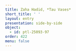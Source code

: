 ```yaml
---
title: Zaha Hadid, *Tau Vases*
short_title: ' '
layout: entry
presentation: side-by-side
object:
  - id: ptl-25093-97
order: 422
menu: false
---
```

